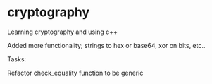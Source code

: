 # cryptography
Learning cryptography and using c++

Added more functionality; strings to hex or base64, xor on bits, etc..

Tasks:

Refactor check_equality function to be generic